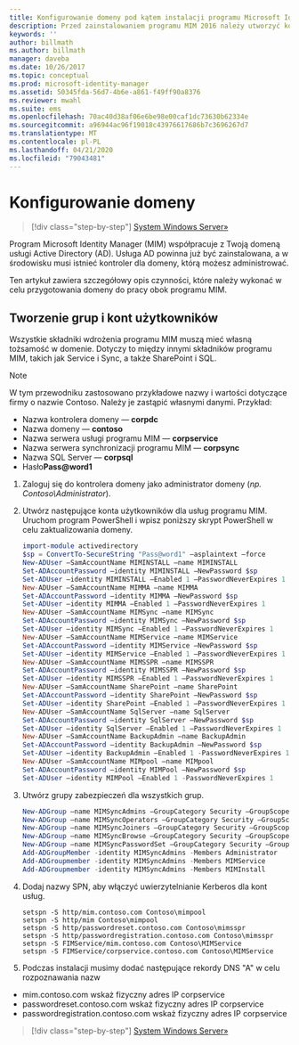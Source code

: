 ```yaml
---
title: Konfigurowanie domeny pod kątem instalacji programu Microsoft Identity Manager 2016 | Dokumentacja firmy Microsoft
description: Przed zainstalowaniem programu MIM 2016 należy utworzyć kontroler domeny usługi Active Directory
keywords: ''
author: billmath
ms.author: billmath
manager: daveba
ms.date: 10/26/2017
ms.topic: conceptual
ms.prod: microsoft-identity-manager
ms.assetid: 50345fda-56d7-4b6e-a861-f49ff90a8376
ms.reviewer: mwahl
ms.suite: ems
ms.openlocfilehash: 70ac40d38af06e6be98e00caf1dc73630b62334e
ms.sourcegitcommit: a96944ac96f19018c43976617686b7c3696267d7
ms.translationtype: MT
ms.contentlocale: pl-PL
ms.lasthandoff: 04/21/2020
ms.locfileid: "79043481"
---
```

# <a name="set-up-a-domain"></a>Konfigurowanie domeny

> [!div class="step-by-step"]
> [System Windows Server»](prepare-server-ws2016.md)

Program Microsoft Identity Manager (MIM) współpracuje z Twoją domeną usługi Active Directory (AD). Usługa AD powinna już być zainstalowana, a w środowisku musi istnieć kontroler dla domeny, którą możesz administrować.

Ten artykuł zawiera szczegółowy opis czynności, które należy wykonać w celu przygotowania domeny do pracy obok programu MIM.

## <a name="create-user-accounts-and-groups"></a>Tworzenie grup i kont użytkowników

Wszystkie składniki wdrożenia programu MIM muszą mieć własną tożsamość w domenie. Dotyczy to między innymi składników programu MIM, takich jak Service i Sync, a także SharePoint i SQL.

> [!NOTE]
> W tym przewodniku zastosowano przykładowe nazwy i wartości dotyczące firmy o nazwie Contoso. Należy je zastąpić własnymi danymi. Przykład:
> - Nazwa kontrolera domeny — **corpdc**
> - Nazwa domeny — **contoso**
> - Nazwa serwera usługi programu MIM — **corpservice**
> - Nazwa serwera synchronizacji programu MIM — **corpsync**
> - Nazwa SQL Server — **corpsql**
> - Hasło<strong>Pass@word1</strong>

1. Zaloguj się do kontrolera domeny jako administrator domeny (*np. Contoso\Administrator*).

2. Utwórz następujące konta użytkowników dla usług programu MIM. Uruchom program PowerShell i wpisz poniższy skrypt PowerShell w celu zaktualizowania domeny.

    ```PowerShell
    import-module activedirectory
    $sp = ConvertTo-SecureString "Pass@word1" –asplaintext –force
    New-ADUser –SamAccountName MIMINSTALL –name MIMINSTALL
    Set-ADAccountPassword –identity MIMINSTALL –NewPassword $sp
    Set-ADUser –identity MIMINSTALL –Enabled 1 –PasswordNeverExpires 1
    New-ADUser –SamAccountName MIMMA –name MIMMA
    Set-ADAccountPassword –identity MIMMA –NewPassword $sp
    Set-ADUser –identity MIMMA –Enabled 1 –PasswordNeverExpires 1
    New-ADUser –SamAccountName MIMSync –name MIMSync
    Set-ADAccountPassword –identity MIMSync –NewPassword $sp
    Set-ADUser –identity MIMSync –Enabled 1 –PasswordNeverExpires 1
    New-ADUser –SamAccountName MIMService –name MIMService
    Set-ADAccountPassword –identity MIMService –NewPassword $sp
    Set-ADUser –identity MIMService –Enabled 1 –PasswordNeverExpires 1
    New-ADUser –SamAccountName MIMSSPR –name MIMSSPR
    Set-ADAccountPassword –identity MIMSSPR –NewPassword $sp
    Set-ADUser –identity MIMSSPR –Enabled 1 –PasswordNeverExpires 1
    New-ADUser –SamAccountName SharePoint –name SharePoint
    Set-ADAccountPassword –identity SharePoint –NewPassword $sp
    Set-ADUser –identity SharePoint –Enabled 1 –PasswordNeverExpires 1
    New-ADUser –SamAccountName SqlServer –name SqlServer
    Set-ADAccountPassword –identity SqlServer –NewPassword $sp
    Set-ADUser –identity SqlServer –Enabled 1 –PasswordNeverExpires 1
    New-ADUser –SamAccountName BackupAdmin –name BackupAdmin
    Set-ADAccountPassword –identity BackupAdmin –NewPassword $sp
    Set-ADUser –identity BackupAdmin –Enabled 1 -PasswordNeverExpires 1
    New-ADUser –SamAccountName MIMpool –name MIMpool
    Set-ADAccountPassword –identity MIMPool –NewPassword $sp
    Set-ADUser –identity MIMPool –Enabled 1 -PasswordNeverExpires 1
    ```

3.  Utwórz grupy zabezpieczeń dla wszystkich grup.

    ```PowerShell
    New-ADGroup –name MIMSyncAdmins –GroupCategory Security –GroupScope Global –SamAccountName MIMSyncAdmins
    New-ADGroup –name MIMSyncOperators –GroupCategory Security –GroupScope Global –SamAccountName MIMSyncOperators
    New-ADGroup –name MIMSyncJoiners –GroupCategory Security –GroupScope Global –SamAccountName MIMSyncJoiners
    New-ADGroup –name MIMSyncBrowse –GroupCategory Security –GroupScope Global –SamAccountName MIMSyncBrowse
    New-ADGroup –name MIMSyncPasswordSet –GroupCategory Security –GroupScope Global –SamAccountName MIMSyncPasswordSet
    Add-ADGroupMember -identity MIMSyncAdmins -Members Administrator
    Add-ADGroupmember -identity MIMSyncAdmins -Members MIMService
    Add-ADGroupmember -identity MIMSyncAdmins -Members MIMInstall
    ```

4.  Dodaj nazwy SPN, aby włączyć uwierzytelnianie Kerberos dla kont usług.

    ```CMD
    setspn -S http/mim.contoso.com Contoso\mimpool
    setspn -S http/mim Contoso\mimpool
    setspn -S http/passwordreset.contoso.com Contoso\mimsspr
    setspn -S http/passwordregistration.contoso.com Contoso\mimsspr
    setspn -S FIMService/mim.contoso.com Contoso\MIMService
    setspn -S FIMService/corpservice.contoso.com Contoso\MIMService
    ```
5.  Podczas instalacji musimy dodać następujące rekordy DNS "A" w celu rozpoznawania nazw

- mim.contoso.com wskaż fizyczny adres IP corpservice
- passwordreset.contoso.com wskaż fizyczny adres IP corpservice
- passwordregistration.contoso.com wskaż fizyczny adres IP corpservice

> [!div class="step-by-step"]
> [System Windows Server»](prepare-server-ws2016.md)
